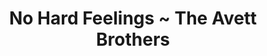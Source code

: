 ---
layout: post
categories: sounds
title: No Hard Feelings ~ The Avett Brothers
link: "https://www.youtube.com/embed/tFGs7HP15d4"
---